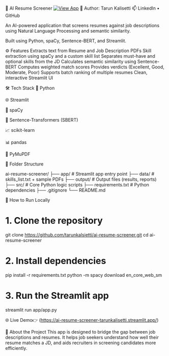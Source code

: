 💼 AI Resume Screener
[![View App](https://img.shields.io/badge/Live%20App-Streamlit-success?style=for-the-badge&logo=streamlit)](https://ai-resume-screener-tarunkalisetti.streamlit.app/)
👤 Author: Tarun Kalisetti
📫 LinkedIn • GitHub

An AI-powered application that screens resumes against job descriptions using Natural Language Processing and semantic similarity.

Built using Python, spaCy, Sentence-BERT, and Streamlit.

⚙️ Features
 Extracts text from Resume and Job Description PDFs
 Skill extraction using spaCy and a custom skill list
 Separates must-have and optional skills from the JD
 Calculates semantic similarity using Sentence-BERT
 Computes weighted match scores
 Provides verdicts (Excellent, Good, Moderate, Poor)
 Supports batch ranking of multiple resumes
 Clean, interactive Streamlit UI

🛠️ Tech Stack
🐍 Python

🌐 Streamlit

🧬 spaCy

🧠 Sentence-Transformers (SBERT)

📈 scikit-learn

📊 pandas

📄 PyMuPDF

📂 Folder Structure

ai-resume-screener/
├── app/              # Streamlit app entry point
├── data/             # skills_list.txt + sample PDFs
├── output/           # Output files (results, reports)
├── src/              # Core Python logic scripts
├── requirements.txt  # Python dependencies
├── .gitignore
└── README.md


🧪 How to Run Locally

# 1. Clone the repository
git clone https://github.com/tarunkalsietti/ai-resume-screener.git
cd ai-resume-screener

# 2. Install dependencies
pip install -r requirements.txt
python -m spacy download en_core_web_sm

# 3. Run the Streamlit app
streamlit run app/app.py


🌐 Live Demo👉  (https://ai-resume-screener-tarunkalisetti.streamlit.app/)
 

📢 About the Project
This app is designed to bridge the gap between job descriptions and resumes. It helps job seekers understand how well their resume matches a JD, and aids recruiters in screening candidates more efficiently.
